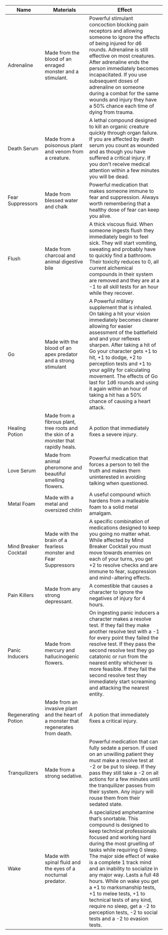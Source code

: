 
| Name                  | Materials                                                                           | Effect                                                                                                                                                                                                                                                                                                                                                                                                                                                                                                                           |
| --------------------- | ----------------------------------------------------------------------------------- | -------------------------------------------------------------------------------------------------------------------------------------------------------------------------------------------------------------------------------------------------------------------------------------------------------------------------------------------------------------------------------------------------------------------------------------------------------------------------------------------------------------------------------- |
| Adrenaline            | Made from the blood of an enraged monster and a stimulant.                          | Powerful stimulant concoction blocking pain receptors and allowing someone to ignore the effects of being injured for d6 rounds. Adrenaline is still effective on most creatures. After adrenaline ends the person immediately becomes incapacitated. If you use subsequent doses of adrenaline on someone during a combat for the same wounds and injury they have a 50% chance each time of dying from trauma.                                                                                                                 |
| Death Serum           | Made from a poisonous plant and venom from a creature.                              | A lethal compound designed to kill an organic creature quickly through organ failure. If you are affected by death serum you count as wounded and as though you have suffered a critical injury. If you don’t receive medical attention within a few minutes you will be dead.                                                                                                                                                                                                                                                   |
| Fear Suppressors      | Made from blessed water and chalk                                                   | Powerful medication that makes someone immune to fear and suppression. Always worth remembering that a healthy dose of fear can keep you alive.                                                                                                                                                                                                                                                                                                                                                                                  |
| Flush                 | Made from charcoal and animal digestive bile                                        | A thick viscous fluid. When someone ingests flush they immediately begin to feel sick. They will start vomiting, sweating and probably have to quickly find a bathroom. Their toxicity reduces to 0, all current alchemical compounds in their system are removed and they are at a -1 to all skill tests for an hour while they recover.                                                                                                                                                                                        |
| Go                    | Made with the blood of an apex predator and a strong stimulant                      | A Powerful military supplement that is inhaled. On taking a hit your vision immediately becomes clearer allowing for easier assessment of the battlefield and and your reflexes sharpen. After taking a hit of Go your character gets +1 to hit, +1 to dodge, +2 to perception tests and +1 to your agility for calculating movement. The effects of Go last for 1d6 rounds and using it again within an hour of taking a hit has a 50% chance of causing a heart attack.                                                        |
| Healing Potion        | Made from a fibrous plant, tree roots and the skin of a monster that rapidly heals. | A potion that immediately fixes a severe injury.                                                                                                                                                                                                                                                                                                                                                                                                                                                                                 |
| Love Serum            | Made from animal pheromone and beautiful smelling flowers.                          | Powerful medication that forces a person to tell the truth and makes them uninterested in avoiding talking when questioned.                                                                                                                                                                                                                                                                                                                                                                                                      |
| Metal Foam            | Made with a metal and oversized chitin                                              | A useful compound which hardens from a malleable foam to a solid metal amalgam.                                                                                                                                                                                                                                                                                                                                                                                                                                                  |
| Mind Breaker Cocktail | Made with the brain of a fearless monster and Fear Suppressors                      | A specific combination of medications designed to keep you going no matter what. While affected by Mind Breaker Cocktail you must move towards enemies on each of your turns, you get +2 to resolve checks and are immune to fear, suppression and mind-altering effects.                                                                                                                                                                                                                                                        |
| Pain Killers          | Made from any strong depressant.                                                    | A comestible that causes a character to ignore the negatives of injury for 4 hours.                                                                                                                                                                                                                                                                                                                                                                                                                                              |
| Panic Inducers        | Made from mercury and hallucinogenic flowers.                                       | On ingesting panic inducers a character makes a resolve test. If they fail they make another resolve test with a -1 for every point they failed the resolve test. If they pass the second resolve test they go catatonic or run from the nearest entity whichever is more feasible. If they fail the second resolve test they immediately start screaming and attacking the nearest entity.                                                                                                                                      |
| Regenerating Potion   | Made from an invasive plant and the heart of a monster that regenerates from death. | A potion that immediately fixes a critical injury.                                                                                                                                                                                                                                                                                                                                                                                                                                                                               |
| Tranquilizers         | Made from a strong sedative.                                                        | Powerful medication that can fully sedate a person. If used on an unwilling patient they must make a resolve test at -2 or be put to sleep. If they pass they still take a -2 on all actions for a few minutes until the tranquilizer passes from their system. Any injury will rouse them from their sedated state.                                                                                                                                                                                                             |
| Wake                  | Made with spinal fluid and the eyes of a nocturnal predator.                        | A specialized amphetamine that’s snortable. This compound is designed to keep technical professionals focused and working hard during the most gruelling of tasks while requiring 0 sleep. The major side effect of wake is a complete 1 track mind and an inability to socialize in any major way. Lasts a full 48 hours. While on wake you get a +1 to marksmanship tests, +1 to melee tests, +1 to technical tests of any kind, require no sleep, get a -2 to perception tests, -2 to social tests and a -2 to evasion tests. |